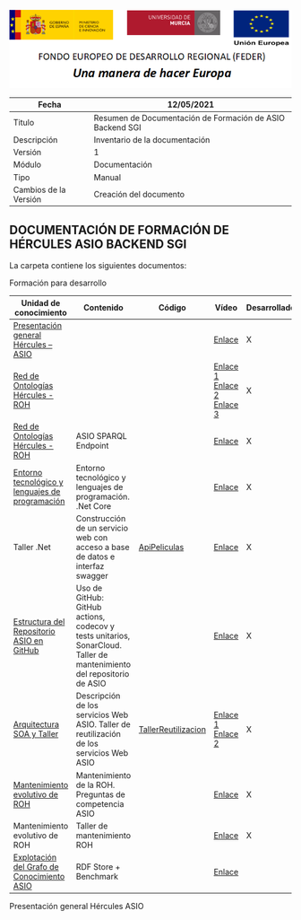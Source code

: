 ![](../Docs/media/CabeceraDocumentosMD.png)

| Fecha         | 12/05/2021                                                   |
| ------------- | ------------------------------------------------------------ |
|Titulo|Resumen de Documentación de Formación de ASIO Backend SGI| 
|Descripción|Inventario de la documentación|
|Versión|1|
|Módulo|Documentación|
|Tipo|Manual|
|Cambios de la Versión|Creación del documento|

## DOCUMENTACIÓN DE FORMACIÓN DE HÉRCULES ASIO BACKEND SGI

La carpeta contiene los siguientes documentos:

Formación para desarrollo

| Unidad de conocimiento | Contenido | Código | Vídeo | Desarrolladores | Administradores |
| -----------------------| --------- | ------ | ----- | --------------- | --------------- |
|[Presentación general Hércules – ASIO](20210201%20H%C3%A9rcules%20ASIO%20Formacion%20RDF%20Store%20Benchmark.pdf)| | | [Enlace](https://tv.um.es/v?143929) | X | X |
|[Red de Ontologías Hércules - ROH](20210129%20H%C3%A9rcules%20ASIO-RedOntolog%C3%ADasROH.pdf)| | | [Enlace 1](https://tv.um.es/v?143918) [Enlace 2](https://tv.um.es/v?143919) [Enlace 3](https://tv.um.es/v?143920)| X | X |
|[Red de Ontologías Hércules - ROH](20210201%20H%C3%A9rcules%20ASIO%20Formacion%20SPARQL%20Endpoint.pdf)| ASIO SPARQL Endpoint | | [Enlace](https://tv.um.es/v?143921) | X | X |
|[Entorno tecnológico y lenguajes de programación](Taller%20.Net%20CORE/20210201%20H%C3%A9rcules%20ASIO%20Taller%20sobre%20.Net%20CORE.pdf)| Entorno tecnológico y lenguajes de programación. .Net Core | | [Enlace](https://tv.um.es/v?143922) | X |  |
|Taller .Net| Construcción de un servicio web con acceso a base de datos e interfaz swagger | [ApiPeliculas](https://github.com/HerculesCRUE/GnossDeustoBackend/tree/master/Formacion/Taller%20.Net%20CORE/ApiPeliculas) | [Enlace](https://tv.um.es/v?143923) | X |  |
|[Estructura del Repositorio ASIO en GitHub](20210129%20H%C3%A9rcules%20ASIO%20Organizacion%20del%20repositorio.pdf)| Uso de GitHub: GitHub actions, codecov y tests unitarios, SonarCloud. Taller de mantenimiento del repositorio de ASIO | | [Enlace](https://tv.um.es/v?143924) | X |  |
|[Arquitectura SOA y Taller](20210218%20H%C3%A9rcules%20ASIO%20-%20Reutilizaci%C3%B3n%20de%20componentes.pdf)| Descripción de los servicios Web ASIO. Taller de reutilización de los servicios Web ASIO | [TallerReutilizacion](https://github.com/HerculesCRUE/GnossDeustoBackend/tree/master/Formacion/TallerReutilizacion) | [Enlace 1](https://tv.um.es/v?143925) [Enlace 2](https://tv.um.es/v?143926) | X |  |
|[Mantenimiento evolutivo de ROH](20210205%20H%C3%A9rcules%20ASIO%20Mantenimiento%20evolutivo%20de%20ROH.pdf)| Mantenimiento de la ROH. Preguntas de competencia ASIO | | [Enlace](https://tv.um.es/v?143927) | X |  |
|Mantenimiento evolutivo de ROH| Taller de mantenimiento ROH | | [Enlace](https://tv.um.es/v?143928) | X |  |
|[Explotación del Grafo de Conocimiento ASIO](20210201%20H%C3%A9rcules%20ASIO%20Formacion%20RDF%20Store%20Benchmark.pdf)| RDF Store + Benchmark | | [Enlace](https://tv.um.es/v?143930) |  | X |







Presentación general Hércules ASIO
